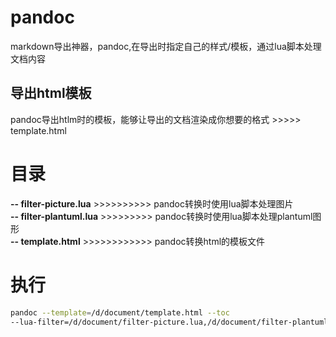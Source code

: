 # pandoc
markdown导出神器，pandoc,在导出时指定自己的样式/模板，通过lua脚本处理文档内容

## 导出html模板
pandoc导出htlm时的模板，能够让导出的文档渲染成你想要的格式 >>>>> template.html


# 目录
**-- filter-picture.lua**        >>>>>>>>>>   pandoc转换时使用lua脚本处理图片  
**-- filter-plantuml.lua**     >>>>>>>>>   pandoc转换时使用lua脚本处理plantuml图形  
**-- template.html**           >>>>>>>>>>>>   pandoc转换html的模板文件

# 执行
```bash
pandoc --template=/d/document/template.html --toc
--lua-filter=/d/document/filter-picture.lua,/d/document/filter-plantuml.lua 我的文档.md -o /d/doc/我的文档.html
```

